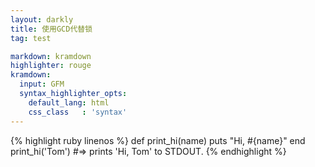 ```yaml
---
layout: darkly
title: 使用GCD代替锁
tag: test

markdown: kramdown
highlighter: rouge
kramdown:
  input: GFM
  syntax_highlighter_opts:
    default_lang: html
    css_class   : 'syntax'
---
```


{% highlight ruby linenos %}
def print_hi(name)
  puts "Hi, #{name}"
end
print_hi('Tom')
#=> prints 'Hi, Tom' to STDOUT.
{% endhighlight %}